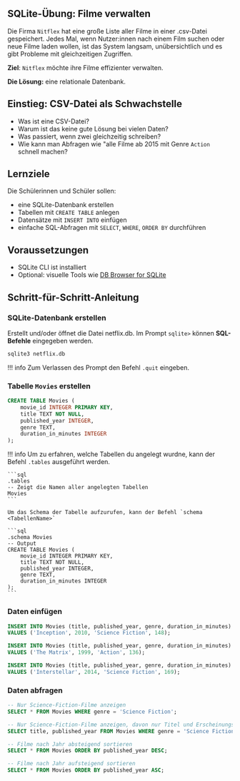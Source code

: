 ## SQLite-Übung: Filme verwalten

Die Firma `Nitflex` hat eine große Liste aller Filme in einer .csv-Datei gespeichert.
Jedes Mal, wenn Nutzer:innen nach einem Film suchen oder neue Filme laden wollen, ist das System langsam, unübersichtlich und es gibt Probleme mit gleichzeitigen Zugriffen.

**Ziel**: `Nitflex` möchte ihre Filme effizienter verwalten. 

**Die Lösung:** eine relationale Datenbank.

## Einstieg: CSV-Datei als Schwachstelle

- Was ist eine CSV-Datei?
- Warum ist das keine gute Lösung bei vielen Daten?
- Was passiert, wenn zwei gleichzeitig schreiben?
- Wie kann man Abfragen wie "alle Filme ab 2015 mit Genre `Action` schnell machen?


## Lernziele

Die Schülerinnen und Schüler sollen:

- eine SQLite-Datenbank erstellen  
- Tabellen mit `CREATE TABLE` anlegen  
- Datensätze mit `INSERT INTO` einfügen  
- einfache SQL-Abfragen mit `SELECT`, `WHERE`, `ORDER BY` durchführen  

## Voraussetzungen

- SQLite CLI ist installiert  
- Optional: visuelle Tools wie [DB Browser for SQLite](https://sqlitebrowser.org/)  


## Schritt-für-Schritt-Anleitung

### SQLite-Datenbank erstellen

Erstellt und/oder öffnet die Datei netflix.db.
Im Prompt `sqlite>` können **SQL-Befehle** eingegeben werden.

```bash
sqlite3 netflix.db
``` 

!!! info
    Zum Verlassen des Prompt den Befehl `.quit` eingeben.

### Tabelle `Movies` erstellen

```sql
CREATE TABLE Movies (
    movie_id INTEGER PRIMARY KEY,
    title TEXT NOT NULL,
    published_year INTEGER,
    genre TEXT,
    duration_in_minutes INTEGER
);
```

!!! info
    Um zu erfahren, welche Tabellen du angelegt wurdne, kann der Befehl `.tables` ausgeführt werden.

    ```sql
    .tables
    -- Zeigt die Namen aller angelegten Tabellen
    Movies
    ```

    Um das Schema der Tabelle aufzurufen, kann der Befehl `schema <TabellenName>`

    ```sql
    .schema Movies
    -- Output
    CREATE TABLE Movies (
        movie_id INTEGER PRIMARY KEY,
        title TEXT NOT NULL,
        published_year INTEGER,
        genre TEXT,
        duration_in_minutes INTEGER
    );
    ``` 

### Daten einfügen

```sql
INSERT INTO Movies (title, published_year, genre, duration_in_minutes)
VALUES ('Inception', 2010, 'Science Fiction', 148);

INSERT INTO Movies (title, published_year, genre, duration_in_minutes)
VALUES ('The Matrix', 1999, 'Action', 136);

INSERT INTO Movies (title, published_year, genre, duration_in_minutes)
VALUES ('Interstellar', 2014, 'Science Fiction', 169);
```

### Daten abfragen

```sql
-- Nur Science-Fiction-Filme anzeigen
SELECT * FROM Movies WHERE genre = 'Science Fiction';

-- Nur Science-Fiction-Filme anzeigen, davon nur Titel und Erscheinungsjahr
SELECT title, published_year FROM Movies WHERE genre = 'Science Fiction';

-- Filme nach Jahr absteigend sortieren
SELECT * FROM Movies ORDER BY published_year DESC;

-- Filme nach Jahr aufsteigend sortieren
SELECT * FROM Movies ORDER BY published_year ASC;

```
